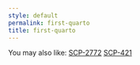 ```yaml
---
style: default
permalink: first-quarto
title: first-quarto
---
```

You may also like:
[SCP-2772](http://scp-wiki.net/scp-2772)
[SCP-421](http://scp-wiki.net/scp-421)